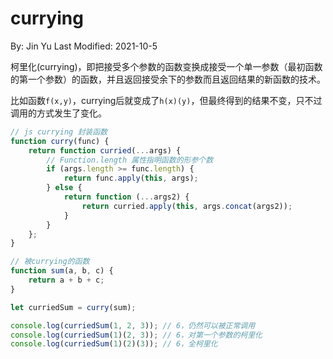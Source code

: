 # currying

By: Jin Yu
Last Modified: 2021-10-5

柯里化(currying)，即把接受多个参数的函数变换成接受一个单一参数（最初函数的第一个参数）的函数，并且返回接受余下的参数而且返回结果的新函数的技术。

比如函数`f(x,y)`，currying后就变成了`h(x)(y)`，但最终得到的结果不变，只不过调用的方式发生了变化。

```javascript
// js currying 封装函数
function curry(func) {
    return function curried(...args) {
        // Function.length 属性指明函数的形参个数
        if (args.length >= func.length) {
            return func.apply(this, args);
        } else {
            return function (...args2) {
                return curried.apply(this, args.concat(args2));
            }
        }
    };
}

// 被currying的函数
function sum(a, b, c) {
    return a + b + c;
}

let curriedSum = curry(sum);

console.log(curriedSum(1, 2, 3)); // 6，仍然可以被正常调用
console.log(curriedSum(1)(2, 3)); // 6，对第一个参数的柯里化
console.log(curriedSum(1)(2)(3)); // 6，全柯里化
```
